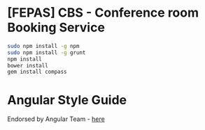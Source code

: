 # [FEPAS] CBS - Conference room Booking Service

```sh
sudo npm install -g npm
sudo npm install -g grunt
npm install
bower install
gem install compass
```

# Angular Style Guide
Endorsed by Angular Team - [here](https://github.com/johnpapa/angular-styleguide/blob/master/a1/README.md)
